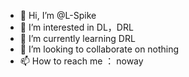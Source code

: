 - 👋 Hi, I’m @L-Spike
- 👀 I’m interested in DL，DRL
- 🌱 I’m currently learning DRL
- 💞️ I’m looking to collaborate on nothing
- 📫 How to reach me ： noway

<!---
L-Spike/L-Spike is a ✨ special ✨ repository because its `README.md` (this file) appears on your GitHub profile.
You can click the Preview link to take a look at your changes.
--->
